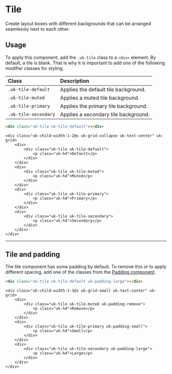 # Tile

<p class="uk-text-lead">Create layout boxes with different backgrounds that can be arranged seamlessly next to each other.</p>

## Usage

To apply this component, add the `.uk-tile` class to a `<div>` element. By default, a tile is blank. That is why it is important to add one of the following modifier classes for styling.

| Class                | Description                          |
|:---------------------|:-------------------------------------|
| `.uk-tile-default`   | Applies the default tile background. |
| `.uk-tile-muted`     | Applies a muted tile background.     |
| `.uk-tile-primary`   | Applies the primary tile background. |
| `.uk-tile-secondary` | Applies a secondary tile background. |

```html
<div class="uk-tile uk-tile-default"></div>
```

```run:uikit
<div class="uk-child-width-1-2@s uk-grid-collapse uk-text-center" uk-grid>
    <div>
        <div class="uk-tile uk-tile-default">
            <p class="uk-h4">Default</p>
        </div>
    </div>
    <div>
        <div class="uk-tile uk-tile-muted">
            <p class="uk-h4">Muted</p>
        </div>
    </div>
    <div>
        <div class="uk-tile uk-tile-primary">
            <p class="uk-h4">Primary</p>
        </div>
    </div>
    <div>
        <div class="uk-tile uk-tile-secondary">
            <p class="uk-h4">Secondary</p>
        </div>
    </div>
</div>
```

***

## Tile and padding

The tile component has some padding by default. To remove this or to apply different spacing, add one of the classes from the [Padding component](padding.md).

```html
<div class="uk-tile uk-tile-default uk-padding-large"></div>
```

```run:uikit
<div class="uk-child-width-1-3@s uk-grid-small uk-text-center" uk-grid>
    <div>
        <div class="uk-tile uk-tile-muted uk-padding-remove">
            <p class="uk-h4">Remove</p>
        </div>
    </div>
    <div>
        <div class="uk-tile uk-tile-primary uk-padding-small">
            <p class="uk-h4">Small</p>
        </div>
    </div>
    <div>
        <div class="uk-tile uk-tile-secondary uk-padding-large">
            <p class="uk-h4">Large</p>
        </div>
    </div>
</div>
```
